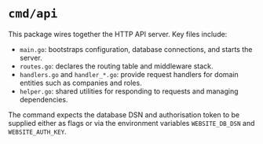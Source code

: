 # `cmd/api`

This package wires together the HTTP API server. Key files include:

- `main.go`: bootstraps configuration, database connections, and starts the server.
- `routes.go`: declares the routing table and middleware stack.
- `handlers.go` and `handler_*.go`: provide request handlers for domain entities such as companies and roles.
- `helper.go`: shared utilities for responding to requests and managing dependencies.

The command expects the database DSN and authorisation token to be supplied either as flags or via the environment variables `WEBSITE_DB_DSN` and `WEBSITE_AUTH_KEY`.

